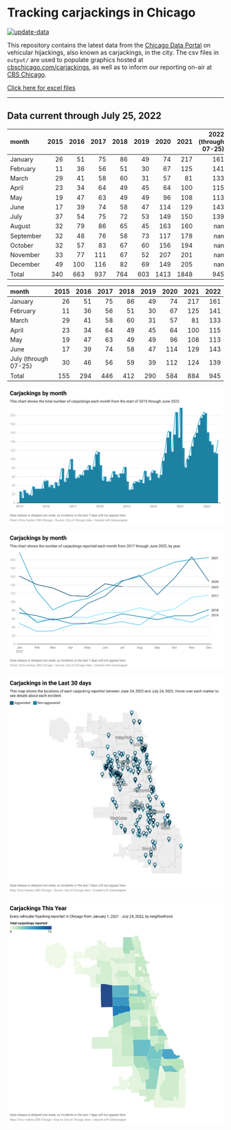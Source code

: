 # Tracking carjackings in Chicago

[![update-data](https://github.com/hackerlikecomputer/chicago-carjacking-tracker/actions/workflows/update-data.yml/badge.svg)](https://github.com/hackerlikecomputer/chicago-carjacking-tracker/actions/workflows/update-data.yml)

This repository contains the latest data from the [Chicago Data Portal](https://data.cityofchicago.org) on vehicular hijackings, also known as carjackings, in the city. 
The csv files in `output/` are used to populate graphics hosted at [cbschicago.com/carjackings](https://cbschicago.com/carjackings), as well as to inform our reporting on-air at [CBS Chicago](https://cbschicago.com).

[Click here for excel files](output/excel/)

---

## Data current through July 25, 2022

| month     |   2015 |   2016 |   2017 |   2018 |   2019 |   2020 |   2021 |   2022 (through 07-25) |
|:----------|-------:|-------:|-------:|-------:|-------:|-------:|-------:|-----------------------:|
| January   |     26 |     51 |     75 |     86 |     49 |     74 |    217 |                    161 |
| February  |     11 |     36 |     56 |     51 |     30 |     67 |    125 |                    141 |
| March     |     29 |     41 |     58 |     60 |     31 |     57 |     81 |                    133 |
| April     |     23 |     34 |     64 |     49 |     45 |     64 |    100 |                    115 |
| May       |     19 |     47 |     63 |     49 |     49 |     96 |    108 |                    113 |
| June      |     17 |     39 |     74 |     58 |     47 |    114 |    129 |                    143 |
| July      |     37 |     54 |     75 |     72 |     53 |    149 |    150 |                    139 |
| August    |     32 |     79 |     86 |     65 |     45 |    163 |    160 |                    nan |
| September |     32 |     48 |     76 |     58 |     73 |    117 |    178 |                    nan |
| October   |     32 |     57 |     83 |     67 |     60 |    156 |    194 |                    nan |
| November  |     33 |     77 |    111 |     67 |     52 |    207 |    201 |                    nan |
| December  |     49 |    100 |    116 |     82 |     69 |    149 |    205 |                    nan |
| Total     |    340 |    663 |    937 |    764 |    603 |   1413 |   1848 |                    945 |

| month                |   2015 |   2016 |   2017 |   2018 |   2019 |   2020 |   2021 |   2022 |
|:---------------------|-------:|-------:|-------:|-------:|-------:|-------:|-------:|-------:|
| January              |     26 |     51 |     75 |     86 |     49 |     74 |    217 |    161 |
| February             |     11 |     36 |     56 |     51 |     30 |     67 |    125 |    141 |
| March                |     29 |     41 |     58 |     60 |     31 |     57 |     81 |    133 |
| April                |     23 |     34 |     64 |     49 |     45 |     64 |    100 |    115 |
| May                  |     19 |     47 |     63 |     49 |     49 |     96 |    108 |    113 |
| June                 |     17 |     39 |     74 |     58 |     47 |    114 |    129 |    143 |
| July (through 07-25) |     30 |     46 |     56 |     59 |     39 |    112 |    124 |    139 |
| Total                |    155 |    294 |    446 |    412 |    290 |    584 |    884 |    945 |

[![output/img/dw/carjacking-by-month-historical.png](output/img/dw/carjacking-by-month-historical.png)](https://datawrapper.dwcdn.net/Y7rwP/)

[![output/img/dw/carjacking-by-month-yoy.png](output/img/dw/carjacking-by-month-yoy.png)](https://datawrapper.dwcdn.net/8Ljaw/)

[![output/img/dw/carjacking-last-30-days.png](output/img/dw/carjacking-last-30-days.png)](https://datawrapper.dwcdn.net/EK2p4/)

[![output/img/dw/carjacking-by-neighborhood.png](output/img/dw/carjacking-by-neighborhood.png)](https://datawrapper.dwcdn.net/EurKU/)

